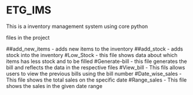 # ETG_IMS
This is a inventory management system using core python


files in the project

##add_new_items - adds new items to the inventory
##add_stock - adds stock into the inventory
#Low_Stock - this file shows data about which items has less stock and to be filled
#Generate-bill - this file generates the bill and reflects the data in the respective files
#View_bill - This fils allows users to view the previous bills using the bill number
#Date_wise_sales - This file shows the total sales on the specific date 
#Range_sales - This file shows the sales in the given date range

